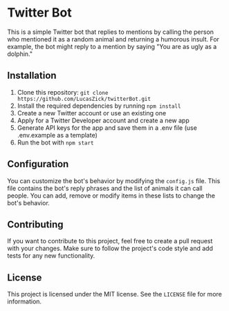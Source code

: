 # Twitter Bot

This is a simple Twitter bot that replies to mentions by calling the person who mentioned it as a random animal and returning a humorous insult. For example, the bot might reply to a mention by saying "You are as ugly as a dolphin."

## Installation

1. Clone this repository: `git clone https://github.com/LucasZick/twitterBot.git`
2. Install the required dependencies by running `npm install`
3. Create a new Twitter account or use an existing one
4. Apply for a Twitter Developer account and create a new app
5. Generate API keys for the app and save them in a .env file (use .env.example as a template)
6. Run the bot with `npm start`

## Configuration

You can customize the bot's behavior by modifying the `config.js` file. This file contains the bot's reply phrases and the list of animals it can call people. You can add, remove or modify items in these lists to change the bot's behavior.

## Contributing

If you want to contribute to this project, feel free to create a pull request with your changes. Make sure to follow the project's code style and add tests for any new functionality.

## License

This project is licensed under the MIT license. See the `LICENSE` file for more information.
